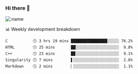 ### Hi there 👋

<!--
**lv2020/lv2020** is a ✨ _special_ ✨ repository because its `README.md` (this file) appears on your GitHub profile.

Here are some ideas to get you started:

- 🔭 I’m currently working on ...
- 🌱 I’m currently learning ...
- 👯 I’m looking to collaborate on ...
- 🤔 I’m looking for help with ...
- 💬 Ask me about ...
- 📫 How to reach me: ...
- 😄 Pronouns: ...
- ⚡ Fun fact: ...
-->
![:name](https://count.getloli.com/get/@:lv2020)
 <!-- waka-box start -->
📊 Weekly development breakdown
```text
C           🕓 3 hrs 19 mins ███████████████▉░░░░░ 76.2%
HTML        🕓 25 mins       ██░░░░░░░░░░░░░░░░░░░  9.8%
C++         🕓 23 mins       █▉░░░░░░░░░░░░░░░░░░░  9.1%
Singularity 🕓 7 mins        ▌░░░░░░░░░░░░░░░░░░░░  2.8%
Markdown    🕓 2 mins        ▏░░░░░░░░░░░░░░░░░░░░  1.1%
```
<!-- Powered by https://github.com/YouEclipse/waka-box-go . -->
<!-- waka-box end -->
